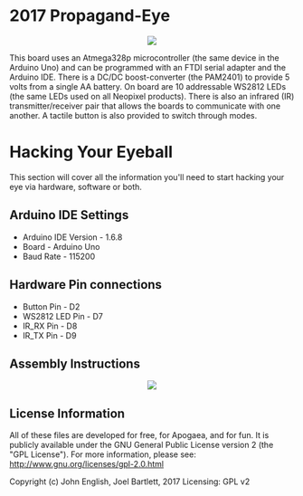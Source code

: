 2017 Propagand-Eye
=======================================
<p align="center">
<img src = "http://openponics.com/imgs/apoboard2017.jpg">
</p>

This board uses an Atmega328p microcontroller (the same device in the Arduino Uno) and can be programmed with an FTDI serial adapter and the Arduino IDE. There is a DC/DC boost-converter (the PAM2401) to provide 5 volts from a single AA battery. On board are 10 addressable WS2812 LEDs (the same LEDs used on all Neopixel products). There is also an infrared (IR) transmitter/receiver pair that allows the boards to communicate with one another. A tactile button is also provided to switch through modes.

Hacking Your Eyeball
=======================================
This section will cover all the information you'll need to start hacking your eye via hardware, software or both.

Arduino IDE Settings
----------------------
* Arduino IDE Version - 1.6.8
* Board - Arduino Uno
* Baud Rate - 115200

Hardware Pin connections
------------------
* Button Pin - D2
* WS2812 LED Pin - D7
* IR_RX Pin - D8
* IR_TX Pin - D9

Assembly Instructions
-------------------
<p align="center">
<img src = "https://cdn.sparkfun.com/assets/home_page_posts/2/3/9/8/AssemblyInstructions.png">
</p>

License Information
-------------------

All of these files are developed for free, for Apogaea, and for fun. It is publicly available under the GNU General Public License version 2 (the "GPL License"). For more information, please see: http://www.gnu.org/licenses/gpl-2.0.html

Copyright (c) John English, Joel Bartlett, 2017 Licensing: GPL v2
